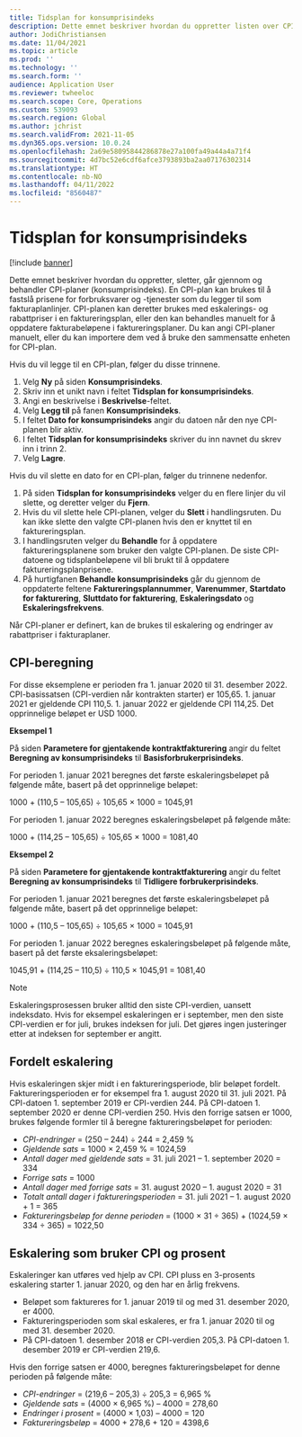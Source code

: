 ```yaml
---
title: Tidsplan for konsumprisindeks
description: Dette emnet beskriver hvordan du oppretter listen over CPI-planer (Consumer Price Index – konsumprisindeks) som du henter fra Internett for å bidra til å fastslå eskaleringstillegget i abonnementsfakturering.
author: JodiChristiansen
ms.date: 11/04/2021
ms.topic: article
ms.prod: ''
ms.technology: ''
ms.search.form: ''
audience: Application User
ms.reviewer: twheeloc
ms.search.scope: Core, Operations
ms.custom: 539093
ms.search.region: Global
ms.author: jchrist
ms.search.validFrom: 2021-11-05
ms.dyn365.ops.version: 10.0.24
ms.openlocfilehash: 2a69e58095844286878e27a100fa49a44a4a71f4
ms.sourcegitcommit: 4d7bc52e6cdf6afce3793893ba2aa07176302314
ms.translationtype: HT
ms.contentlocale: nb-NO
ms.lasthandoff: 04/11/2022
ms.locfileid: "8560487"
---
```

# <a name="consumer-price-index-schedule"></a>Tidsplan for konsumprisindeks

[!include [banner](../includes/banner.md)]

Dette emnet beskriver hvordan du oppretter, sletter, går gjennom og behandler CPI-planer (konsumprisindeks). En CPI-plan kan brukes til å fastslå prisene for forbruksvarer og -tjenester som du legger til som fakturaplanlinjer. CPI-planen kan deretter brukes med eskalerings- og rabattpriser i en faktureringsplan, eller den kan behandles manuelt for å oppdatere fakturabeløpene i faktureringsplaner. Du kan angi CPI-planer manuelt, eller du kan importere dem ved å bruke den sammensatte enheten for CPI-plan.

Hvis du vil legge til en CPI-plan, følger du disse trinnene.

1. Velg **Ny** på siden **Konsumprisindeks**.
2. Skriv inn et unikt navn i feltet **Tidsplan for konsumprisindeks**.
3. Angi en beskrivelse i **Beskrivelse**-feltet.
4. Velg **Legg til** på fanen **Konsumprisindeks**.
5. I feltet **Dato for konsumprisindeks** angir du datoen når den nye CPI-planen blir aktiv.
6. I feltet **Tidsplan for konsumprisindeks** skriver du inn navnet du skrev inn i trinn 2.
7. Velg **Lagre**.

Hvis du vil slette en dato for en CPI-plan, følger du trinnene nedenfor.

1. På siden **Tidsplan for konsumprisindeks** velger du en flere linjer du vil slette, og deretter velger du **Fjern**.
2. Hvis du vil slette hele CPI-planen, velger du **Slett** i handlingsruten. Du kan ikke slette den valgte CPI-planen hvis den er knyttet til en faktureringsplan.
3. I handlingsruten velger du **Behandle** for å oppdatere faktureringsplanene som bruker den valgte CPI-planen. De siste CPI-datoene og tidsplanbeløpene vil bli brukt til å oppdatere faktureringsplanprisene.
4. På hurtigfanen **Behandle konsumprisindeks** går du gjennom de oppdaterte feltene **Faktureringsplannummer**, **Varenummer**, **Startdato for fakturering**, **Sluttdato for fakturering**, **Eskaleringsdato** og **Eskaleringsfrekvens**.

Når CPI-planer er definert, kan de brukes til eskalering og endringer av rabattpriser i fakturaplaner.

## <a name="cpi-calculation"></a>CPI-beregning

For disse eksemplene er perioden fra 1. januar 2020 til 31. desember 2022. CPI-basissatsen (CPI-verdien når kontrakten starter) er 105,65. 1. januar 2021 er gjeldende CPI 110,5. 1. januar 2022 er gjeldende CPI 114,25. Det opprinnelige beløpet er USD 1000.

**Eksempel 1**

På siden **Parametere for gjentakende kontraktfakturering** angir du feltet **Beregning av konsumprisindeks** til **Basisforbrukerprisindeks**.

For perioden 1. januar 2021 beregnes det første eskaleringsbeløpet på følgende måte, basert på det opprinnelige beløpet:

1000 + (110,5 – 105,65) &divide; 105,65 &times; 1000 = 1045,91

For perioden 1. januar 2022 beregnes eskaleringsbeløpet på følgende måte:

1000 + (114,25 – 105,65) &divide; 105,65 &times; 1000 = 1081,40

**Eksempel 2**

På siden **Parametere for gjentakende kontraktfakturering** angir du feltet **Beregning av konsumprisindeks** til **Tidligere forbrukerprisindeks**.

For perioden 1. januar 2021 beregnes det første eskaleringsbeløpet på følgende måte, basert på det opprinnelige beløpet:

1000 + (110,5 – 105,65) &divide; 105,65 &times; 1000 = 1045,91

For perioden 1. januar 2022 beregnes eskaleringsbeløpet på følgende måte, basert på det første eksaleringsbeløpet:

1045,91 + (114,25 – 110,5) &divide; 110,5 &times; 1045,91 = 1081,40

> [!NOTE]
> Eskaleringsprosessen bruker alltid den siste CPI-verdien, uansett indeksdato. Hvis for eksempel eskaleringen er i september, men den siste CPI-verdien er for juli, brukes indeksen for juli. Det gjøres ingen justeringer etter at indeksen for september er angitt.

## <a name="prorated-escalation"></a>Fordelt eskalering

Hvis eskaleringen skjer midt i en faktureringsperiode, blir beløpet fordelt. Faktureringsperioden er for eksempel fra 1. august 2020 til 31. juli 2021. På CPI-datoen 1. september 2019 er CPI-verdien 244. På CPI-datoen 1. september 2020 er denne CPI-verdien 250. Hvis den forrige satsen er 1000, brukes følgende formler til å beregne faktureringsbeløpet for perioden:

* *CPI-endringer* = (250 – 244) &divide; 244 = 2,459 %
* *Gjeldende sats* = 1000 &times; 2,459 % = 1024,59
* *Antall dager med gjeldende sats* = 31. juli 2021 – 1. september 2020 = 334
* *Forrige sats* = 1000
* *Antall dager med forrige sats* = 31. august 2020 – 1. august 2020 = 31
* *Totalt antall dager i faktureringsperioden* = 31. juli 2021 – 1. august 2020 + 1 = 365
* *Faktureringsbeløp for denne perioden* = (1000 &times; 31 &divide; 365) + (1024,59 &times; 334 &divide; 365) = 1022,50

## <a name="escalation-that-uses-the-cpi-and-percentage"></a>Eskalering som bruker CPI og prosent

Eskaleringer kan utføres ved hjelp av CPI. CPI pluss en 3-prosents eskalering starter 1. januar 2020, og den har en årlig frekvens.

- Beløpet som faktureres for 1. januar 2019 til og med 31. desember 2020, er 4000.
- Faktureringsperioden som skal eskaleres, er fra 1. januar 2020 til og med 31. desember 2020.
- På CPI-datoen 1. desember 2018 er CPI-verdien 205,3. På CPI-datoen 1. desember 2019 er CPI-verdien 219,6.

Hvis den forrige satsen er 4000, beregnes faktureringsbeløpet for denne perioden på følgende måte:

- *CPI-endringer* = (219,6 – 205,3) &divide; 205,3 = 6,965 %
- *Gjeldende sats* = (4000 &times; 6,965 %) – 4000 = 278,60
- *Endringer i prosent* = (4000 &times; 1,03) – 4000 = 120
- *Faktureringsbeløp* = 4000 + 278,6 + 120 = 4398,6
